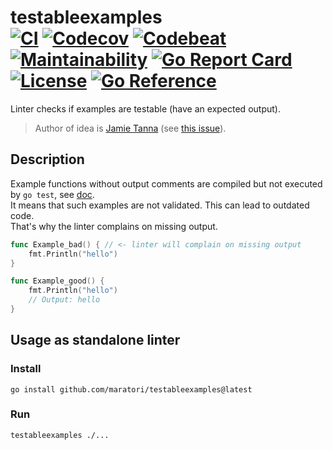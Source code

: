 # testableexamples <br> [![CI][ci-img]][ci-url] [![Codecov][codecov-img]][codecov-url] [![Codebeat][codebeat-img]][codebeat-url] [![Maintainability][codeclimate-img]][codeclimate-url] [![Go Report Card][goreportcard-img]][goreportcard-url] [![License][license-img]][license-url] [![Go Reference][godoc-img]][godoc-url]

Linter checks if examples are testable (have an expected output).

> Author of idea is [Jamie Tanna](https://github.com/jamietanna) (see [this issue](https://github.com/golangci/golangci-lint/issues/3084)).

## Description

Example functions without output comments are compiled but not executed by `go test`, see [doc](https://pkg.go.dev/testing#hdr-Examples).  
It means that such examples are not validated. This can lead to outdated code.  
That's why the linter complains on missing output.

```go
func Example_bad() { // <- linter will complain on missing output
	fmt.Println("hello")
}

func Example_good() {
	fmt.Println("hello")
	// Output: hello
}
```


## Usage as standalone linter

### Install
```shell
go install github.com/maratori/testableexamples@latest
```

### Run

```shell
testableexamples ./...
```


[ci-img]: https://github.com/maratori/testableexamples/actions/workflows/ci.yml/badge.svg
[ci-url]: https://github.com/maratori/testableexamples/actions/workflows/ci.yml
[codecov-img]: https://codecov.io/gh/maratori/testableexamples/branch/main/graph/badge.svg?token=VMXc2fc7cJ
[codecov-url]: https://codecov.io/gh/maratori/testableexamples
[codebeat-img]: https://codebeat.co/badges/1b813bf1-336d-4886-b4fa-1d482bedc754
[codebeat-url]: https://codebeat.co/projects/github-com-maratori-testableexamples-main
[codeclimate-img]: https://api.codeclimate.com/v1/badges/47ed5db4a7595d4f95d5/maintainability
[codeclimate-url]: https://codeclimate.com/github/maratori/testableexamples/maintainability
[goreportcard-img]: https://goreportcard.com/badge/github.com/maratori/testableexamples
[goreportcard-url]: https://goreportcard.com/report/github.com/maratori/testableexamples
[license-img]: https://img.shields.io/github/license/maratori/testableexamples.svg
[license-url]: /LICENSE
[godoc-img]: https://pkg.go.dev/badge/github.com/maratori/testableexamples.svg
[godoc-url]: https://pkg.go.dev/github.com/maratori/testableexamples
